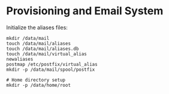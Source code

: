 # Provisioning and Email System

Initialize the aliases files:

```
mkdir /data/mail
touch /data/mail/aliases
touch /data/mail/aliases.db
touch /data/mail/virtual_alias
newaliases
postmap /etc/postfix/virtual_alias
mkdir -p /data/mail/spool/postfix

# Home directory setup
mkdir -p /data/home/root
```
